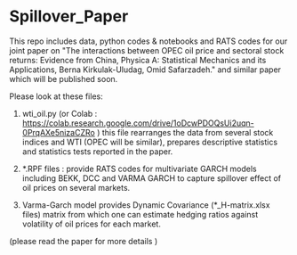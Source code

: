 # Spillover_Paper

This repo includes data, python codes & notebooks and RATS codes for our joint paper on "The interactions between OPEC oil price and sectoral stock returns: Evidence from China, Physica A: Statistical Mechanics and its Applications, Berna Kirkulak-Uludag, Omid Safarzadeh." and similar paper which will be published soon.

Please look at these files:

1. wti_oil.py (or Colab :    https://colab.research.google.com/drive/1oDcwPDOQsUi2uqn-0PrqAXe5nizaCZRo ) 
this file rearranges the data from several stock indices and WTI (OPEC will be similar), prepares descriptive statistics and statistics tests reported in the paper.

2. *.RPF files : provide RATS codes for multivariate GARCH models including BEKK, DCC and VARMA GARCH to capture spillover effect of oil prices on several markets. 

3. Varma-Garch model provides Dynamic Covariance (*_H-matrix.xlsx files) matrix from which one can estimate hedging ratios against volatility of oil prices for each market. 

(please read the paper for more details )

